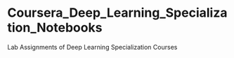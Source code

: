 # Coursera_Deep_Learning_Specialization_Notebooks
Lab Assignments of Deep Learning Specialization Courses
